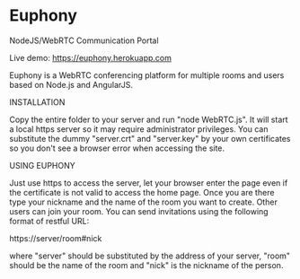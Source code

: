 # Euphony
NodeJS/WebRTC Communication Portal

Live demo: https://euphony.herokuapp.com

Euphony is a WebRTC conferencing platform for multiple rooms and users based on Node.js and AngularJS.

INSTALLATION

Copy the entire folder to your server and run "node WebRTC.js". It will start a local https server so
it may require administrator privileges. You can substitute the dummy "server.crt" and "server.key" by
your own certificates so you don't see a browser error when accessing the site.

USING EUPHONY

Just use https to access the server, let your browser enter the page even if the certificate is not
valid to access the home page. Once you are there type your nickname and the name of the room you
want to create. Other users can join your room. You can send invitations using the following format
of restful URL:

https://server/room#nick

where "server" should be substituted by the address of your server, "room" should be the name of the
room and "nick" is the nickname of the person.
